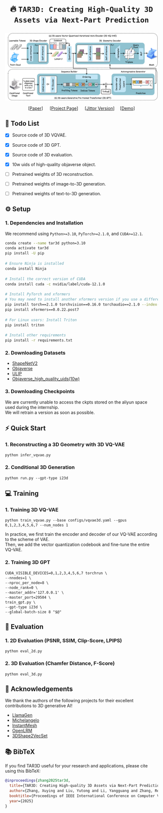 # <p align=center> :fire: `TAR3D: Creating High-Quality 3D Assets via Next-Part Prediction`</p>


![framework_img](assets/method.png)
<div align="center">
  
  [[Paper](https://arxiv.org/pdf/2412.16919)] &emsp; [[Project Page](https://zhangxuying1004.github.io/projects/TAR3D/)] &emsp;  [[Jittor Version]()]&emsp; [[Demo]()]   <br>

</div>

## 🚩 **Todo List**
- [x] Source code of 3D VQVAE.
- [x] Source code of 3D GPT.
- [x] Source code of 3D evaluation.
- [x] 10w uids of high-quality objaverse object.
- [ ] Pretrained weights of 3D reconstruction.
- [ ] Pretrained weights of image-to-3D generation.
- [ ] Pretrained weights of text-to-3D generation.


## ⚙️ Setup
### 1. Dependencies and Installation
We recommend using `Python>=3.10`, `PyTorch>=2.1.0`, and `CUDA>=12.1`.
```bash
conda create --name tar3d python=3.10
conda activate tar3d
pip install -U pip

# Ensure Ninja is installed
conda install Ninja

# Install the correct version of CUDA
conda install cuda -c nvidia/label/cuda-12.1.0

# Install PyTorch and xformers
# You may need to install another xformers version if you use a different PyTorch version
pip install torch==2.1.0 torchvision==0.16.0 torchaudio==2.1.0 --index-url https://download.pytorch.org/whl/cu121
pip install xformers==0.0.22.post7

# For Linux users: Install Triton 
pip install triton

# Install other requirements
pip install -r requirements.txt
```
### 2. Downloading Datasets
- [ShapeNetV2](https://drive.google.com/drive/folders/1UFPi_UklH5clWKxxeL1IsxfjdUfc7i4x)  
- [Objaverse](https://huggingface.co/datasets/allenai/objaverse)   
- [ULIP](https://huggingface.co/datasets/SFXX/ulip/tree/main)  
- [Objaverse_high_quality_uids(10w)](https://raw.githubusercontent.com/HVision-NKU/TAR3D/refs/heads/main/Objaverse_high_quality_uids.txt)

### 3. Downloading Checkpoints
We are currently unable to access the ckpts stored on the aliyun space used during the internship.  
We will retrain a version as soon as possible.


## ⚡ Quick Start

### 1. Reconstructing a 3D Geometry with 3D VQ-VAE
```
python infer_vqvae.py
```

### 2. Conditional 3D Generation
```
python run.py --gpt-type i23d
```


## 💻 Training
### 1. Training 3D VQ-VAE
```
python train_vqvae.py --base configs/vqvae3d.yaml --gpus 0,1,2,3,4,5,6,7 --num_nodes 1
```
In practice, we first train the encoder and decoder of our VQ-VAE according to the scheme of VAE.   
Then, we add the vector quantization codebook and fine-tune the entire VQ-VAE.


### 2. Training 3D GPT
```
CUDA_VISIBLE_DEVICES=0,1,2,3,4,5,6,7 torchrun \
--nnodes=1 \
--nproc_per_node=8 \
--node_rank=0 \
--master_addr='127.0.0.1' \
--master_port=29504 \
train_gpt.py \
--gpt-type i23d \
--global-batch-size 8 "$@"

```



## 💫 Evaluation
### 1. 2D Evaluation (PSNR, SSIM, Clip-Score, LPIPS)
```
python eval_2d.py
```

### 2. 3D Evaluation (Chamfer Distance, F-Score)
```
python eval_3d.py
```


## 🤗 Acknowledgements

We thank the authors of the following projects for their excellent contributions to 3D generative AI!

- [LlamaGen](https://github.com/FoundationVision/LlamaGen/)
- [Michelangelo](https://github.com/NeuralCarver/Michelangelo/)
- [InstantMesh](https://github.com/TencentARC/InstantMesh)
- [OpenLRM](https://github.com/3DTopia/OpenLRM)
- [3DShape2VecSet](https://github.com/1zb/3DShape2VecSet)


## :books: BibTeX
If you find TAR3D useful for your research and applications, please cite using this BibTeX:

```BibTeX
@inproceedings{zhang2025tar3d,
  title={TAR3D: Creating High-quality 3D Assets via Next-Part Prediction},
  author={Zhang, Xuying and Liu, Yutong and Li, Yangguang and Zhang, Renrui and Liu, Yufei and Wang, Kai, Ouyang, Wanli and Xiong, Zhiwei and Gao, Peng and Hou, Qibin and Cheng, Ming-Ming},
  booktitle={Proceedings of IEEE International Conference on Computer Vision},
  year={2025}
}
```


